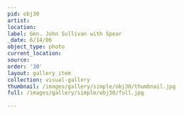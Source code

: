 ```yaml
---
pid: obj30
artist: 
location: 
label: Gen. John Sullivan with Spear
_date: 6/14/06
object_type: photo
current_location: 
source: 
order: '30'
layout: gallery_item
collection: visual-gallery
thumbnail: /images/gallery/simple/obj30/thumbnail.jpg
full: /images/gallery/simple/obj30/full.jpg
 
---
```


